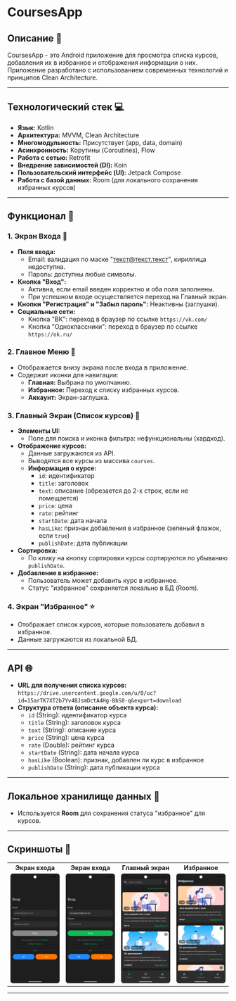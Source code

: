 # CoursesApp

## Описание 📝

CoursesApp - это Android приложение для просмотра списка курсов, добавления их в избранное и отображения информации о них. Приложение разработано с использованием современных технологий и принципов Clean Architecture.

---

## Технологический стек 💻

*   **Язык:** Kotlin
*   **Архитектура:** MVVM, Clean Architecture
*   **Многомодульность:** Присутствует (app, data, domain)
*   **Асинхронность:** Корутины (Coroutines), Flow
*   **Работа с сетью:** Retrofit
*   **Внедрение зависимостей (DI):** Koin
*   **Пользовательский интерфейс (UI):** Jetpack Compose
*   **Работа с базой данных:** Room (для локального сохранения избранных курсов)

---

## Функционал 🚀

### 1. Экран Входа 🚪

*   **Поля ввода:**
    *   Email: валидация по маске "текст@текст.текст", кириллица недоступна.
    *   Пароль: доступны любые символы.
*   **Кнопка "Вход":**
    *   Активна, если email введен корректно и оба поля заполнены.
    *   При успешном входе осуществляется переход на Главный экран.
*   **Кнопки "Регистрация" и "Забыл пароль":** Неактивны (заглушки).
*   **Социальные сети:**
    *   Кнопка "ВК": переход в браузер по ссылке `https://vk.com/`
    *   Кнопка "Одноклассники": переход в браузер по ссылке `https://ok.ru/`

### 2. Главное Меню 🧭

*   Отображается внизу экрана после входа в приложение.
*   Содержит иконки для навигации:
    *   **Главная:** Выбрана по умолчанию.
    *   **Избранное:** Переход к списку избранных курсов.
    *   **Аккаунт:** Экран-заглушка.

### 3. Главный Экран (Список курсов) 📄

*   **Элементы UI:**
    *   Поле для поиска и иконка фильтра: нефункциональны (хардкод).
*   **Отображение курсов:**
    *   Данные загружаются из API.
    *   Выводятся все курсы из массива `courses`.
    *   **Информация о курсе:**
        *   `id`: идентификатор
        *   `title`: заголовок
        *   `text`: описание (обрезается до 2-х строк, если не помещается)
        *   `price`: цена
        *   `rate`: рейтинг
        *   `startDate`: дата начала
        *   `hasLike`: признак добавления в избранное (зеленый флажок, если `true`)
        *   `publishDate`: дата публикации
*   **Сортировка:**
    *   По клику на кнопку сортировки курсы сортируются по убыванию `publishDate`.
*   **Добавление в избранное:**
    *   Пользователь может добавить курс в избранное.
    *   Статус "избранное" сохраняется локально в БД (Room).

### 4. Экран "Избранное" ⭐

*   Отображает список курсов, которые пользователь добавил в избранное.
*   Данные загружаются из локальной БД.

---

## API 🌐

*   **URL для получения списка курсов:** `https://drive.usercontent.google.com/u/0/uc?id=15arTK7XT2b7Yv4BJsmDctA4Hg-BbS8-q&export=download`
*   **Структура ответа (описание объекта курса):**
    *   `id` (String): идентификатор курса
    *   `title` (String): заголовок курса
    *   `text` (String): описание курса
    *   `price` (String): цена курса
    *   `rate` (Double): рейтинг курса
    *   `startDate` (String): дата начала курса
    *   `hasLike` (Boolean): признак, добавлен ли курс в избранное
    *   `publishDate` (String): дата публикации курса

---

## Локальное хранилище данных 💾

*   Используется **Room** для сохранения статуса "избранное" для курсов.

---

## Скриншоты 📸


<table>
  <tr>
    <td width="25%" align="center"><b>Экран входа</b></td>
    <td width="25%" align="center"><b>Экран входа</b></td>
    <td width="25%" align="center"><b>Главный экран</b></td>
    <td width="25%" align="center"><b>Избранное</b></td>
  </tr>
  <tr>
    <td width="25%" align="center"><img src="screenshots/Screenshot_20250820_001618.png" width="180"></td>
    <td width="25%" align="center"><img src="screenshots/Screenshot_20250820_001739.png" width="180"></td>
    <td width="25%" align="center"><img src="screenshots/Screenshot_20250820_001509.png" width="180"></td>
    <td width="25%" align="center"><img src="screenshots/Screenshot_20250820_001559.png" width="180"></td>
  </tr>
</table>

---




